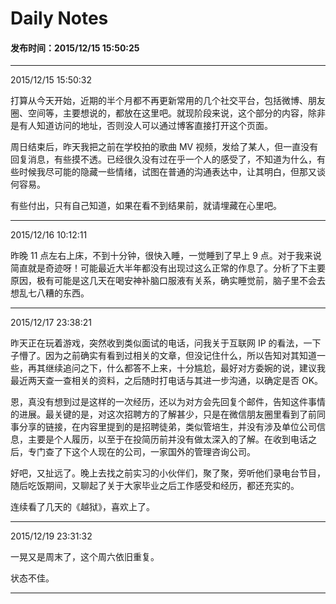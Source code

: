 Daily Notes
===

#### 发布时间：2015/12/15 15:50:25 

----------
2015/12/15 15:50:32  

打算从今天开始，近期的半个月都不再更新常用的几个社交平台，包括微博、朋友圈、空间等，主要想说的，都放在这里吧。就现阶段来说，这个部分的内容，除非是有人知道访问的地址，否则没人可以通过博客直接打开这个页面。

周日结束后，昨天我把之前在学校拍的歌曲 MV 视频，发给了某人，但一直没有回复消息，有些摸不透。已经很久没有过在乎一个人的感受了，不知道为什么，有些时候我尽可能的隐藏一些情绪，试图在普通的沟通表达中，让其明白，但那又谈何容易。

有些付出，只有自己知道，如果在看不到结果前，就请埋藏在心里吧。


----------
2015/12/16 10:12:11 

昨晚 11 点左右上床，不到十分钟，很快入睡，一觉睡到了早上 9 点。对于我来说简直就是奇迹呀！可能最近大半年都没有出现过这么正常的作息了。分析了下主要原因，极有可能是这几天在喝安神补脑口服液有关系，确实睡觉前，脑子里不会去想乱七八糟的东西。



----------
2015/12/17 23:38:21 

昨天正在玩着游戏，突然收到类似面试的电话，问我关于互联网 IP 的看法，一下子懵了。因为之前确实有看到过相关的文章，但没记住什么，所以告知对其知道一些，再其继续追问之下，什么都答不上来，十分尴尬，最好对方委婉的说，建议我最近两天查一查相关的资料，之后随时打电话与其进一步沟通，以确定是否 OK。

恩，真没有想到过是这样的一次经历，还以为对方会先回复个邮件，告知这件事情的进展。最关键的是，对这次招聘方的了解甚少，只是在微信朋友圈里看到了前同事分享的链接，在内容里提到的是招聘徒弟，类似管培生，并没有涉及单位公司信息，主要是个人履历，以至于在投简历前并没有做太深入的了解。在收到电话之后，专门查了下这个人现在的公司，一家国外的管理咨询公司。

好吧，又扯远了。晚上去找之前实习的小伙伴们，聚了聚，旁听他们录电台节目，随后吃饭期间，又聊起了关于大家毕业之后工作感受和经历，都还充实的。

连续看了几天的《越狱》，喜欢上了。

----------
2015/12/19 23:31:32 

一晃又是周末了，这个周六依旧重复。

状态不佳。


----------


<!-- UY 在线评论代码-->
<div id="uyan_frame"></div>
<script type="text/javascript" src="http://v2.uyan.cc/code/uyan.js?uid=2076107"></script>
<!-- UY END -->
